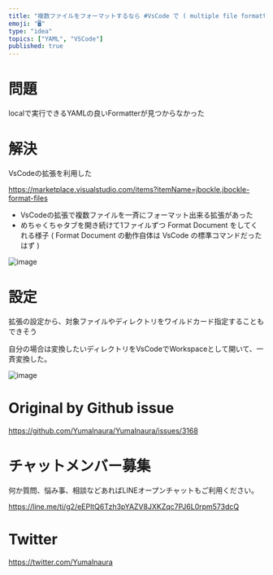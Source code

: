 ```yaml
---
title: "複数ファイルをフォーマットするなら #VsCode で ( multiple file formatter ) ( #YAML )"
emoji: "🖥"
type: "idea"
topics: ["YAML", "VSCode"]
published: true
---
```


# 問題

localで実行できるYAMLの良いFormatterが見つからなかった

# 解決

VsCodeの拡張を利用した

https://marketplace.visualstudio.com/items?itemName=jbockle.jbockle-format-files

- VsCodeの拡張で複数ファイルを一斉にフォーマット出来る拡張があった
- めちゃくちゃタブを開き続けて1ファイルずつ  Format Document をしてくれる様子 ( Format Document の動作自体は VsCode の標準コマンドだったはず )

![image](https://user-images.githubusercontent.com/13635059/82519082-cc4aba00-9b5b-11ea-952d-8e28486e124b.png)

# 設定

拡張の設定から、対象ファイルやディレクトリをワイルドカード指定することもできそう

 自分の場合は変換したいディレクトリをVsCodeでWorkspaceとして開いて、一斉変換した。


![image](https://user-images.githubusercontent.com/13635059/82519315-55fa8780-9b5c-11ea-996d-26114138eb31.png)


# Original by Github issue

https://github.com/YumaInaura/YumaInaura/issues/3168











<!-- Update From Qiita API -->

# チャットメンバー募集


何か質問、悩み事、相談などあればLINEオープンチャットもご利用ください。

https://line.me/ti/g2/eEPltQ6Tzh3pYAZV8JXKZqc7PJ6L0rpm573dcQ





# Twitter


https://twitter.com/YumaInaura


<!-- Update From Qiita API -->


